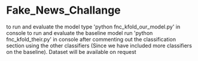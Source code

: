 # Fake_News_Challange
to run and evaluate the model type 'python fnc_kfold_our_model.py' in console
to run and evaluate the baseline model run 'python fnc_kfold_their.py' in console after commenting out the classification section using the other classifiers (Since we have included more classifiers on the baseline).
Dataset will be available on request
